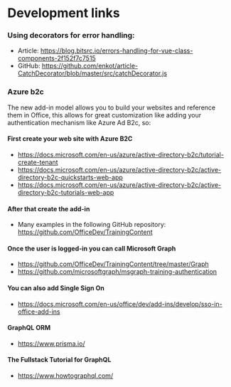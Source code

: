 # Development links

### Using decorators for error handling:
- Article: https://blog.bitsrc.io/errors-handling-for-vue-class-components-2f152f7c7515
- GitHub:  https://github.com/enkot/article-CatchDecorator/blob/master/src/catchDecorator.js

### Azure b2c
The new add-in model allows you to build your websites and reference them in Office, this allows for great customization like adding your authentication mechanism like Azure Ad B2c, so:

#### First create your web site with Azure B2C
- https://docs.microsoft.com/en-us/azure/active-directory-b2c/tutorial-create-tenant
- https://docs.microsoft.com/en-us/azure/active-directory-b2c/active-directory-b2c-quickstarts-web-app
- https://docs.microsoft.com/en-us/azure/active-directory-b2c/active-directory-b2c-tutorials-web-app
  
#### After that create the add-in
- Many examples in the following GitHub repository: https://github.com/OfficeDev/TrainingContent

#### Once the user is logged-in you can call Microsoft Graph
- https://github.com/OfficeDev/TrainingContent/tree/master/Graph
- https://github.com/microsoftgraph/msgraph-training-authentication

#### You can also add Single Sign On
- https://docs.microsoft.com/en-us/office/dev/add-ins/develop/sso-in-office-add-ins  

#### GraphQL ORM
- https://www.prisma.io/

#### The Fullstack Tutorial for GraphQL
- https://www.howtographql.com/
